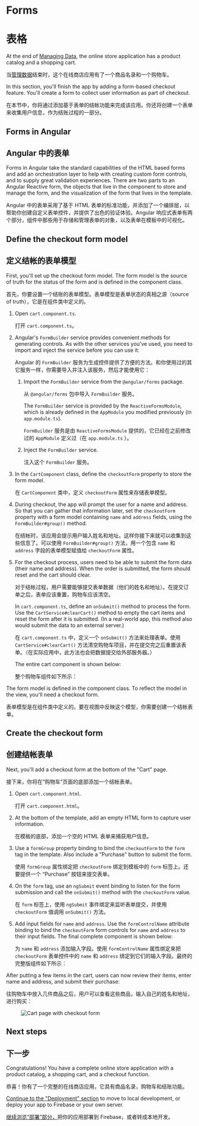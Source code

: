 # Forms

# 表格


At the end of [Managing Data](start/data "Getting Started: Managing Data"), the online store application has a product catalog and a shopping cart.

当[管理数据](getting-started/data "入门：管理数据")结束时，这个在线商店应用有了一个商品名录和一个购物车。


In this section, you'll finish the app by adding a form-based checkout feature. You'll create a form to collect user information as part of checkout. 

在本节中，你将通过添加基于表单的结帐功能来完成该应用。你还将创建一个表单来收集用户信息，作为结账过程的一部分。


## Forms in Angular

## Angular 中的表单


Forms in Angular take the standard capabilities of the HTML based forms and add an orchestration layer to help with creating custom form controls, and to supply great validation experiences. There are two parts to an Angular Reactive form, the objects that live in the component to store and manage the form, and the visualization of the form that lives in the template.

Angular 中的表单采用了基于 HTML 表单的标准功能，并添加了一个编排层，以帮助你创建自定义表单控件，并提供了出色的验证体验。Angular 响应式表单有两个部分，组件中那些用于存储和管理表单的对象，以及表单在模板中的可视化。


## Define the checkout form model

## 定义结帐的表单模型


First, you'll set up the checkout form model. The form model is the source of truth for the status of the form and is defined in the component class. 

首先，你要设置一个结账的表单模型。表单模型是表单状态的真相之源（source of truth），它是在组件类中定义的。


1. Open `cart.component.ts`.

   打开 `cart.component.ts`。


1. Angular's `FormBuilder` service provides convenient methods for generating controls. As with the other services you've used, you need to import and inject the service before you can use it: 

   Angular 的 `FormBuilder` 服务为生成控件提供了方便的方法。和你使用过的其它服务一样，你需要导入并注入该服务，然后才能使用它：


   1. Import the `FormBuilder` service from the `@angular/forms` package.

      从 `@angular/forms` 包中导入 `FormBuilder` 服务。


      <code-example header="src/app/cart/cart.component.ts" path="getting-started/src/app/cart/cart.component.ts" region="imports">
      </code-example>

      The `FormBuilder` service is provided by the `ReactiveFormsModule`, which is already defined in the `AppModule` you modified previously (in `app.module.ts`).

      `FormBuilder` 服务是由 `ReactiveFormsModule` 提供的，它已经在之前修改过的 `AppModule` 定义过（在 `app.module.ts` ）。


   1. Inject the `FormBuilder` service. 

      注入这个 `FormBuilder` 服务。


      <code-example header="src/app/cart/cart.component.ts" path="getting-started/src/app/cart/cart.component.ts" region="inject-form-builder">
      </code-example>

1. In the `CartComponent` class, define the `checkoutForm` property to store the form model.

   在 `CartComponent` 类中，定义 `checkoutForm` 属性来存储表单模型。


   <code-example header="src/app/cart/cart.component.ts" path="getting-started/src/app/cart/cart.component.ts" region="checkout-form">
   </code-example>

1. During checkout, the app will prompt the user for a name and address. So that you can gather that information later, set the `checkoutForm` property with a form model containing `name` and `address` fields, using the `FormBuilder#group()` method.

   在结帐时，该应用会提示用户输入姓名和地址。这样你接下来就可以收集到这些信息了。可以使用 `FormBuilder#group()` 方法，用一个包含 `name` 和 `address` 字段的表单模型赋值给 `checkoutForm` 属性。


   <code-example header="src/app/cart/cart.component.ts" path="getting-started/src/app/cart/cart.component.ts" region="checkout-form-group" linenums="false">
   </code-example>

1. For the checkout process, users need to be able to submit the form data (their name and address). When the order is submitted, the form should reset and the cart should clear. 

   对于结帐过程，用户需要能够提交表单数据（他们的姓名和地址）。在提交订单之后，表单应该重置，购物车应该清空。


   In `cart.component.ts`, define an `onSubmit()` method to process the form. Use the `CartService#clearCart()` method to empty the cart items and reset the form after it is submitted. (In a real-world app, this method also would submit the data to an external server.) 

   在 `cart.component.ts` 中，定义一个 `onSubmit()` 方法来处理表单。使用 `CartService#clearCart()` 方法清空购物车项目，并在提交完之后重置该表单。（在实际应用中，此方法也会把数据提交给外部服务器。）


   The entire cart component is shown below: 

   整个购物车组件如下所示：


   <code-example header="src/app/cart/cart.component.ts" path="getting-started/src/app/cart/cart.component.ts">
   </code-example>

The form model is defined in the component class. To reflect the model in the view, you'll need a checkout form.

表单模型是在组件类中定义的。要在视图中反映这个模型，你需要创建一个结帐表单。


## Create the checkout form

## 创建结帐表单


Next, you'll add a checkout form at the bottom of the "Cart" page. 

接下来，你将在“购物车”页面的底部添加一个结帐表单。


1. Open `cart.component.html`.

   打开 `cart.component.html`。


1. At the bottom of the template, add an empty HTML form to capture user information. 

   在模板的底部，添加一个空的 HTML 表单来捕获用户信息。


1. Use a `formGroup` property binding to bind the `checkoutForm` to the `form` tag in the template. Also include a "Purchase" button to submit the form. 

   使用 `formGroup` 属性绑定把 `checkoutForm` 绑定到模板中的 `form` 标签上。还要提供一个 “Purchase” 按钮来提交表单。


   <code-example header="src/app/cart/cart.component.html" path="getting-started/src/app/cart/cart.component.3.html" region="checkout-form">
   </code-example>

1. On the `form` tag, use an `ngSubmit` event binding to listen for the form submission and call the `onSubmit()` method with the `checkoutForm` value.

   在 `form` 标签上，使用 `ngSubmit` 事件绑定来监听表单提交，并使用 `checkoutForm` 值调用 `onSubmit()` 方法。


   <code-example path="getting-started/src/app/cart/cart.component.html" region="checkout-form-1">
   </code-example>

1. Add input fields for `name` and `address`.  Use the `formControlName` attribute binding to bind the `checkoutForm` form controls for `name` and `address` to their input fields. The final complete component is shown below: 

   为 `name` 和 `address` 添加输入字段。使用 `formControlName` 属性绑定来把 `checkoutForm` 表单控件中的 `name` 和 `address` 绑定到它们的输入字段。最终的完整版组件如下所示：


   <code-example path="getting-started/src/app/cart/cart.component.html" region="checkout-form-2">
   </code-example>

After putting a few items in the cart, users can now review their items, enter name and address, and submit their purchase: 

往购物车中放入几件商品之后，用户可以查看这些商品，输入自己的姓名和地址，进行购买：


<figure>
  <img src='generated/images/guide/start/cart-with-items-and-form.png' alt="Cart page with checkout form">
</figure>

## Next steps

## 下一步


Congratulations! You have a complete online store application with a product catalog, a shopping cart, and a checkout function.

恭喜！你有了一个完整的在线商店应用，它具有商品名录，购物车和结账功能。


[Continue to the "Deployment" section](start/deployment "Getting Started: Deployment") to move to local development, or deploy your app to Firebase or your own server.

[继续浏览“部署”部分，](getting-started/deployment "入门：部署")把你的应用部署到 Firebase，或者转成本地开发。

